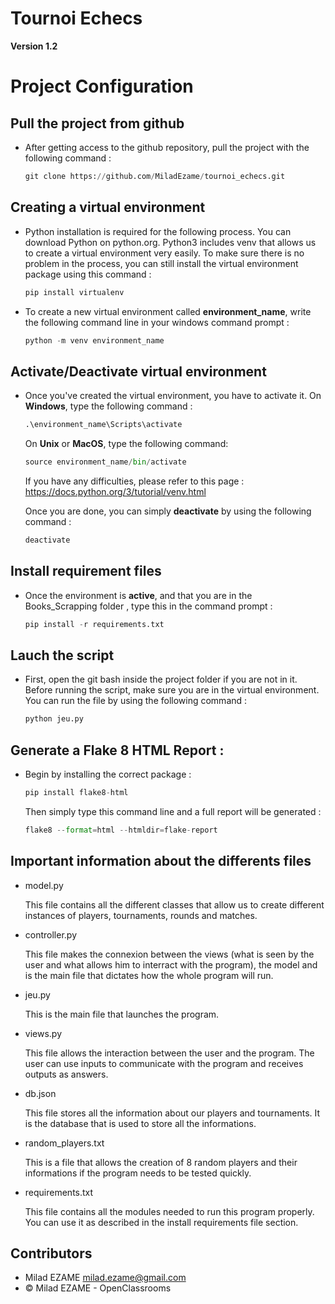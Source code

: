 # Tournoi Echecs 

**Version 1.2**


# Project Configuration

## Pull the project from github 
	
- After getting access to the github repository, pull the project with the following command :
	```python 	
	git clone https://github.com/MiladEzame/tournoi_echecs.git
	```
## Creating a virtual environment

- Python installation is required for the following process. You can download Python on python.org.
Python3 includes venv that allows us to create a virtual environment very easily.
To make sure there is no problem in the process, you can still install the virtual environment package
using this command : 
	```python 	
	pip install virtualenv
	```
	
- To create a new virtual environment called __environment_name__, write the following command line in your windows command prompt : 
	```python
	python -m venv environment_name
	```
	
## Activate/Deactivate virtual environment

- Once you've created the virtual environment, you have to activate it.
	On __Windows__, type the following command :
	```python	
	.\environment_name\Scripts\activate
	```
	On __Unix__ or __MacOS__, type the following command:
	```python 		
	source environment_name/bin/activate
	```
	If you have any difficulties, please refer to this page : https://docs.python.org/3/tutorial/venv.html
	
	Once you are done, you can simply __deactivate__ by using the following command :
	```python 		
	deactivate
	```

## Install requirement files

- Once the environment is __active__, and that you are in the Books_Scrapping folder , type this in the command prompt : 
	```python 	
	pip install -r requirements.txt	
	```
## Lauch the script 
	
- First, open the git bash inside the project folder if you are not in it.
Before running the script, make sure you are in the virtual environment.
You can run the file by using the following command :
	```python 	
	python jeu.py	
	```
## Generate a Flake 8 HTML Report :

- Begin by installing the correct package :
	```python 	
	pip install flake8-html
	```
	
	Then simply type this command line and a full report will be generated : 
	```python 	
	flake8 --format=html --htmldir=flake-report
	```

## Important information about the differents files 

- model.py
	
	This file contains all the different classes that allow us to create different instances of 
	players, tournaments, rounds and matches.

- controller.py
	
	This file makes the connexion between the views (what is seen by the user and what allows him
	to interract with the program), the model and is the main file that dictates how the whole 
	program will run.
	
- jeu.py
	
	This is the main file that launches the program.

- views.py
	
	This file allows the interaction between the user and the program. The user can use inputs to
	communicate with the program and receives outputs as answers.

- db.json
	
	This file stores all the information about our players and tournaments. It is the database that
	is used to store all the informations.

- random_players.txt
	
	This is a file that allows the creation of 8 random players and their informations if the program
	needs to be tested quickly. 

- requirements.txt
	
	This file contains all the modules needed to run this program properly. You can use it as described
	in the install requirements file section.

## Contributors 

- Milad EZAME <milad.ezame@gmail.com>
- © Milad EZAME - OpenClassrooms 
